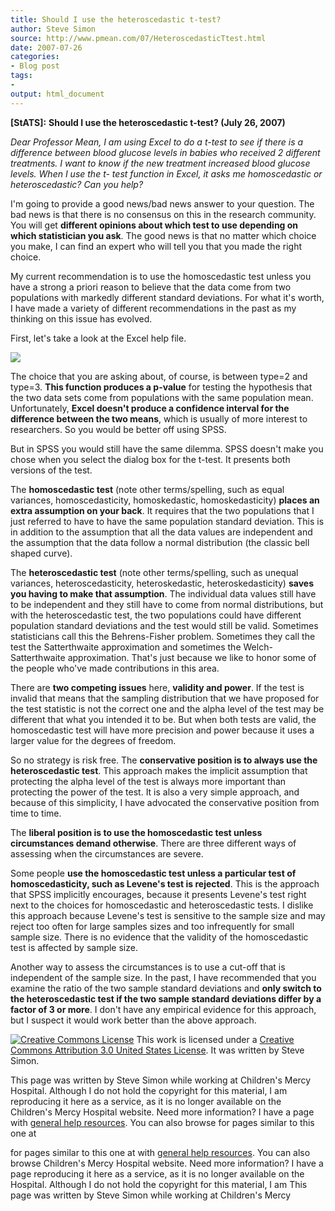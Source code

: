 ```yaml
---
title: Should I use the heteroscedastic t-test?
author: Steve Simon
source: http://www.pmean.com/07/HeteroscedasticTtest.html
date: 2007-07-26
categories:
- Blog post
tags:
- 
output: html_document
---
```

**[StATS]:** **Should I use the heteroscedastic
t-test? (July 26, 2007)**

*Dear Professor Mean, I am using Excel to do a t-test to see if there
is a difference between blood glucose levels in babies who received 2
different treatments. I want to know if the new treatment increased
blood glucose levels. When I use the t- test function in Excel, it
asks me homoscedastic or heteroscedastic? Can you help?*

I'm going to provide a good news/bad news answer to your question.
The bad news is that there is no consensus on this in the research
community. You will get **different opinions about which test to use
depending on which statistician you ask**. The good news is that no
matter which choice you make, I can find an expert who will tell you
that you made the right choice.

My current recommendation is to use the homoscedastic test unless you
have a strong a priori reason to believe that the data come from two
populations with markedly different standard deviations. For what
it's worth, I have made a variety of different recommendations in the
past as my thinking on this issue has evolved.

First, let's take a look at the Excel help file.

![](http://www.pmean.com/images/images/07/HeteroscedasticTtest01.gif)

The choice that you are asking about, of course, is between type=2 and
type=3. **This function produces a p-value** for testing the
hypothesis that the two data sets come from populations with the same
population mean. Unfortunately, **Excel doesn't produce a confidence
interval for the difference between the two means**, which is usually
of more interest to researchers. So you would be better off using
SPSS.

But in SPSS you would still have the same dilemma. SPSS doesn't make
you chose when you select the dialog box for the t-test. It presents
both versions of the test.

The **homoscedastic test** (note other terms/spelling, such as equal
variances, homoscedasticity, homoskedastic, homoskedasticity) **places
an extra assumption on your back**. It requires that the two
populations that I just referred to have to have the same population
standard deviation. This is in addition to the assumption that all the
data values are independent and the assumption that the data follow a
normal distribution (the classic bell shaped curve).

The **heteroscedastic test** (note other terms/spelling, such as
unequal variances, heteroscedasticity, heteroskedastic,
heteroskedasticity) **saves you having to make that assumption**. The
individual data values still have to be independent and they still
have to come from normal distributions, but with the heteroscedastic
test, the two populations could have different population standard
deviations and the test would still be valid. Sometimes statisticians
call this the Behrens-Fisher problem. Sometimes they call the test the
Satterthwaite approximation and sometimes the Welch-Satterthwaite
approximation. That's just because we like to honor some of the
people who've made contributions in this area.

There are **two competing issues** here, **validity and power**. If
the test is invalid that means that the sampling distribution that we
have proposed for the test statistic is not the correct one and the
alpha level of the test may be different that what you intended it to
be. But when both tests are valid, the homoscedastic test will have
more precision and power because it uses a larger value for the
degrees of freedom.

So no strategy is risk free. The **conservative position is to always
use the heteroscedastic test**. This approach makes the implicit
assumption that protecting the alpha level of the test is always more
important than protecting the power of the test. It is also a very
simple approach, and because of this simplicity, I have advocated the
conservative position from time to time.

The **liberal position is to use the homoscedastic test unless
circumstances demand otherwise**. There are three different ways of
assessing when the circumstances are severe.

Some people **use the homoscedastic test unless a particular test of
homoscedasticity, such as Levene's test is rejected**. This is the
approach that SPSS implicitly encourages, because it presents
Levene's test right next to the choices for homoscedastic and
heteroscedastic tests. I dislike this approach because Levene's test
is sensitive to the sample size and may reject too often for large
samples sizes and too infrequently for small sample size. There is no
evidence that the validity of the homoscedastic test is affected by
sample size.

Another way to assess the circumstances is to use a cut-off that is
independent of the sample size. In the past, I have recommended that
you examine the ratio of the two sample standard deviations and **only
switch to the heteroscedastic test if the two sample standard
deviations differ by a factor of 3 or more**. I don't have any
empirical evidence for this approach, but I suspect it would work
better than the above approach.

[![Creative Commons
License](http://i.creativecommons.org/l/by/3.0/us/80x15.png)](http://creativecommons.org/licenses/by/3.0/us/)
This work is licensed under a [Creative Commons Attribution 3.0 United
States License](http://creativecommons.org/licenses/by/3.0/us/). It was
written by Steve Simon.

This page was written by Steve Simon while working at Children's Mercy
Hospital. Although I do not hold the copyright for this material, I am
reproducing it here as a service, as it is no longer available on the
Children's Mercy Hospital website. Need more information? I have a page
with [general help resources](../GeneralHelp.html). You can also browse
for pages similar to this one at
<!---More--->
for pages similar to this one at
with [general help resources](../GeneralHelp.html). You can also browse
Children's Mercy Hospital website. Need more information? I have a page
reproducing it here as a service, as it is no longer available on the
Hospital. Although I do not hold the copyright for this material, I am
This page was written by Steve Simon while working at Children's Mercy

<!---Do not use
**[StATS]:** **Should I use the heteroscedastic
This page was written by Steve Simon while working at Children's Mercy
Hospital. Although I do not hold the copyright for this material, I am
reproducing it here as a service, as it is no longer available on the
Children's Mercy Hospital website. Need more information? I have a page
with [general help resources](../GeneralHelp.html). You can also browse
for pages similar to this one at
--->


